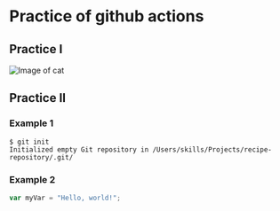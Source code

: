 # Practice of github actions 
## Practice I 
![Image of cat](https://octodex.github.com/images/yaktocat.png) 

## Practice II
### Example 1 
```
$ git init
Initialized empty Git repository in /Users/skills/Projects/recipe-repository/.git/
```

### Example 2 
``` javascript
var myVar = "Hello, world!";
```
